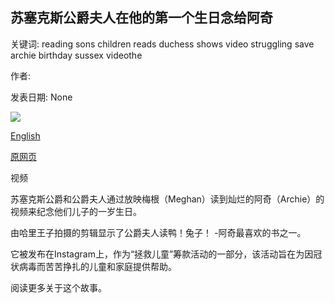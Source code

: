 ## 苏塞克斯公爵夫人在他的第一个生日念给阿奇

关键词: reading sons children reads duchess shows video struggling save archie birthday sussex videothe

作者: 

发表日期: None

![](https://ichef.bbci.co.uk/news/1024/branded_news/2964/production/_112169501_p08cg6ks.jpg)

[English](Duchess%20of%20Sussex%20reads%20to%20Archie%20on%20his%20first%20birthday.md)

[原网页](https://www.bbc.com/news/uk-52563497)

视频

苏塞克斯公爵和公爵夫人通过放映梅根（Meghan）读到灿烂的阿奇（Archie）的视频来纪念他们儿子的一岁生日。

由哈里王子拍摄的剪辑显示了公爵夫人读鸭！兔子！ -阿奇最喜欢的书之一。

它被发布在Instagram上，作为“拯救儿童”筹款活动的一部分，该活动旨在为因冠状病毒而苦苦挣扎的儿童和家庭提供帮助。

阅读更多关于这个故事。